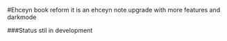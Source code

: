 #Ehceyn book reform
it is an ehceyn note upgrade with more features and darkmode

###Status 
stil in development



